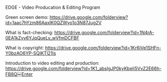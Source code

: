 EDGE - Video Producation & Editing Program


Green screen demo:
https://drive.google.com/folderview?id=1aac7hYzm86AaxIK0QZWyo1o3N87Jug2V


What is fact-checking:
https://drive.google.com/folderview?id=1N4rA-0EA1kZyv6YJqQueLv_wVfmDCFBF


What is copyright:
https://drive.google.com/folderview?id=1Kr6iVe1SHFn-Y0bzAO6YP-SQIKTl21Is


Introduction to video editing and production:
https://drive.google.com/folderview?id=1K1_absIgJP0kyKbeIi5VvZ2E66h-FB8Q￼Enter
